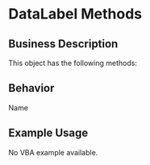 # DataLabel Methods

## Business Description
This object has the following methods:

## Behavior
Name

## Example Usage
No VBA example available.